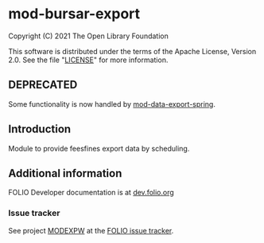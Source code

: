 # mod-bursar-export

Copyright (C) 2021 The Open Library Foundation

This software is distributed under the terms of the Apache License,
Version 2.0. See the file "[LICENSE](LICENSE)" for more information.

## DEPRECATED

Some functionality is now handled by [mod-data-export-spring](https://github.com/folio-org/mod-data-export-spring).

## Introduction

Module to provide feesfines export data by scheduling.

## Additional information

FOLIO Developer documentation is at [dev.folio.org](https://dev.folio.org/)

### Issue tracker

See project [MODEXPW](https://issues.folio.org/projects/MODEXPW)
at the [FOLIO issue tracker](https://dev.folio.org/guidelines/issue-tracker/).
